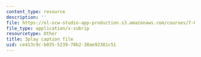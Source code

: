 ```yaml
---
content_type: resource
description: ''
file: https://ol-ocw-studio-app-production.s3.amazonaws.com/courses/7-01sc-fundamentals-of-biology-fall-2011/ce413c9cb035523978b238ae92381c51_htYyCEdc8B4.srt
file_type: application/x-subrip
resourcetype: Other
title: 3play caption file
uid: ce413c9c-b035-5239-78b2-38ae92381c51
---
```


